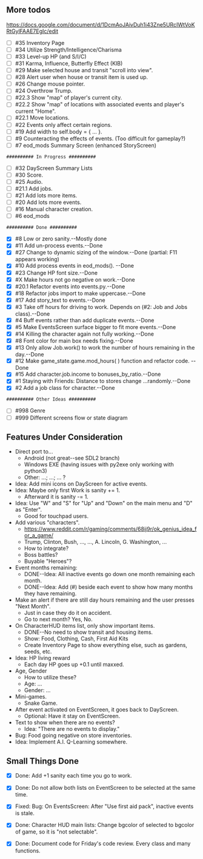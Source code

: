 ## More todos
https://docs.google.com/document/d/1DcmAoJAivDuh1i43Zne5URcIWtVoKRtGylFAAE7EgIc/edit
- [ ] #35 Inventory Page
- [ ] #34 Utilize Strength/Intelligence/Charisma
- [ ] #33 Level-up HP (and S/I/C)
- [ ] #31 Karma, Influence, Butterfly Effect (KIB)
- [ ] #29 Make selected house and transit "scroll into view".
- [ ] #28 Alert user when house or transit item is used up.
- [ ] #26 Change mouse pointer.
- [ ] #24 Overthrow Trump.
- [ ] #22.3 Show "map" of player's current city.
- [ ] #22.2 Show "map" of locations with associated events and player's current "Home".
- [ ] #22.1 Move locations.
- [ ] #22 Events only affect certain regions.
- [ ] #19 Add width to self.body = { … }.
- [ ] #9 Counteracting the effects of events. (Too difficult for gameplay?)
- [ ] #7 eod_mods Summary Screen (enhanced StoryScreen)
~~~~~~~~~~~~~~~~~~~~~~~~~
########## In Progress ##########
~~~~~~~~~~~~~~~~~~~~~~~~~
- [ ] #32 DayScreen Summary Lists
- [ ] #30 Score.
- [ ] #25 Audio.
- [ ] #21.1 Add jobs.
- [ ] #21 Add lots more items.
- [ ] #20 Add lots more events.
- [ ] #16 Manual character creation.
- [ ] #6 eod_mods
~~~~~~~~~~~~~~~~~~~~~~~~~
########## Done ##########
~~~~~~~~~~~~~~~~~~~~~~~~~
- [x] #8 Low or zero sanity.--Mostly done
- [x] #11 Add un-process events.--Done
- [x] #27 Change to dynamic sizing of the window.--Done (partial: F11 appears working)
- [x] #10 Add process events in eod_mods(). --Done
- [x] #23 Change HP font size.--Done
- [x] #X Make hours not go negative on work.--Done
- [x] #20.1 Refactor events into events.py.--Done
- [x] #18 Refactor jobs import to make uppercase.--Done
- [x] #17 Add story_text to events.--Done
- [x] #3 Take off hours for driving to work. Depends on (#2: Job and Jobs class).--Done
- [x] #4 Buff events rather than add duplicate events.--Done
- [x] #5 Make EventsScreen surface bigger to fit more events.--Done
- [x] #14 Killing the character again not fully working.--Done
- [x] #8 Font color for main box needs fixing.--Done
- [x] #13 Only allow Job.work() to work the number of hours remaining in the day.--Done
- [x] #12 Make game_state.game.mod_hours( ) function and refactor code. --Done
- [x] #15 Add character.job.income to bonuses_by_ratio.--Done
- [x] #1 Staying with Friends: Distance to stores change ...randomly.--Done
- [x] #2 Add a job class for character.--Done
~~~~~~~~~~~~~~~~~~~~~~~~~~~~~~~
########## Other Ideas ##########
~~~~~~~~~~~~~~~~~~~~~~~~~~~~~~~
- [ ] #998 Genre
- [ ] #999 Different screens flow or state diagram

## Features Under Consideration
* Direct port to...
  * Android (not great--see SDL2 branch)
  * Windows EXE (having issues with py2exe only working with python3)
  * Other: ...; ...; ... ?
* Idea: Add mini icons on DayScreen for active events.
* Idea: Maybe only first Work is sanity += 1.
  * Afterward it is sanity -= 1.
* Idea: Use "W" and "S" for "Up" and "Down" on the main menu and "D" as "Enter".
  * Good for touchpad users.
* Add various "characters".
  * https://www.reddit.com/r/gaming/comments/68ij9r/ok_genius_idea_for_a_game/
  * Trump, Clinton, Bush, ..., ..., A. Lincoln, G. Washington, ...
  * How to integrate?
  * Boss battles?
  * Buyable "Heroes"?
* Event months remaining:
  * DONE--Idea: All inactive events go down one month remaining each month.
  * DONE--Idea: Add (#) beside each event to show how many months they have remaining.
* Make an alert if there are still day hours remaining and the user presses "Next Month".
  * Just in case they do it on accident.
  * Go to next month? Yes, No.
* On CharacterHUD items list, only show important items.
  * DONE--No need to show transit and housing items.
  * Show: Food, Clothing, Cash, First Aid Kits
  * Create Inventory Page to show everything else, such as gardens, seeds, etc.
* Idea: HP living reward
  * Each day HP goes up +0.1 until maxxed.
* Age, Gender
  * How to utilize these?
  * Age: … 
  * Gender: … 
* Mini-games.
  * Snake Game.
* After event activated on EventScreen, it goes back to DayScreen.
  * Optional: Have it stay on EventScreen.
* Text to show when there are no events?
  * Idea: "There are no events to display."
* Bug: Food going negative on store inventories.
* Idea: Implement A.I. Q-Learning somewhere.

## Small Things Done
- [x] Done: Add +1 sanity each time you go to work.
- [x] Done: Do not allow both lists on EventScreen to be selected at the same time.
- [x] Fixed: Bug: On EventsScreen: After "Use first aid pack", inactive events is stale.
- [x] Done: Character HUD main lists: Change bgcolor of selected to bgcolor of game, so it is "not selectable".
- [x] Done: Document code for Friday's code review. Every class and many functions.

